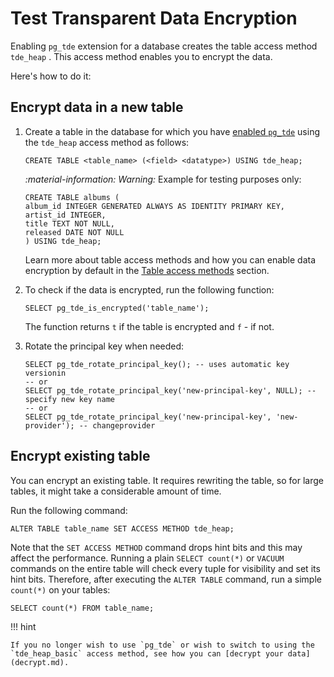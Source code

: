 # Test Transparent Data Encryption

Enabling `pg_tde` extension for a database creates the table access method `tde_heap` . This access method enables you to encrypt the data.

Here's how to do it:

## Encrypt data in a new table

1. Create a table in the database for which you have [enabled `pg_tde`](setup.md) using the `tde_heap` access method as follows:

    ```
    CREATE TABLE <table_name> (<field> <datatype>) USING tde_heap;
    ```

    <i warning>:material-information: Warning:</i> Example for testing purposes only:

    ```
    CREATE TABLE albums (
    album_id INTEGER GENERATED ALWAYS AS IDENTITY PRIMARY KEY,
    artist_id INTEGER,
    title TEXT NOT NULL,
    released DATE NOT NULL
    ) USING tde_heap;
    ```
    
    Learn more about table access methods and how you can enable data encryption by default in the [Table access methods](table-access-method.md) section.

2. To check if the data is encrypted, run the following function:

    ```
    SELECT pg_tde_is_encrypted('table_name');
    ```

    The function returns `t` if the table is encrypted and `f` - if not.

3. Rotate the principal key when needed:

    ```
    SELECT pg_tde_rotate_principal_key(); -- uses automatic key versionin
    -- or
    SELECT pg_tde_rotate_principal_key('new-principal-key', NULL); -- specify new key name
    -- or
    SELECT pg_tde_rotate_principal_key('new-principal-key', 'new-provider'); -- changeprovider
    ```

## Encrypt existing table

You can encrypt an existing table. It requires rewriting the table, so for large tables, it might take a considerable amount of time.

Run the following command:

```
ALTER TABLE table_name SET ACCESS METHOD tde_heap;
```

Note that the `SET ACCESS METHOD` command drops hint bits and this may affect the performance. Running a plain `SELECT count(*)` or `VACUUM` commands on the entire table will check every tuple for visibility and set its hint bits. Therefore, after executing the `ALTER TABLE` command, run a simple `count(*)` on your tables:

```
SELECT count(*) FROM table_name;
```

!!! hint

    If you no longer wish to use `pg_tde` or wish to switch to using the `tde_heap_basic` access method, see how you can [decrypt your data](decrypt.md).
